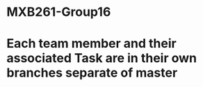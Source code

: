 # MXB261-Group16

# Each team member and their associated Task are in their own branches separate of master

